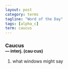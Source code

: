 ```yaml
---
layout: post
category: terms
tagline: "Word of the Day"
tags: [alpha_c]
term: caucus
---
```


<h3>Caucus<br/> <small>&mdash; interj. (cau<span>&middot;</span>cus)</small></h3>
<p><ol>
<li>what windows might say</li>
</ol></p>
